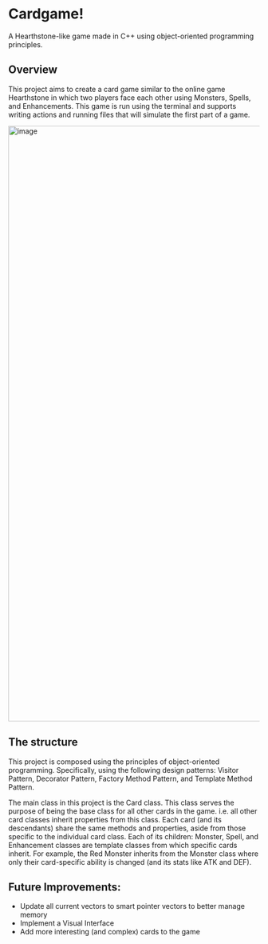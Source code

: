 # Cardgame!

A Hearthstone-like game made in C++ using object-oriented programming principles.

## Overview

This project aims to create a card game similar to the online game Hearthstone in which two players face each other using Monsters, Spells, and Enhancements. This game is run using the terminal and supports writing actions and running files that will simulate the first part of a game. 

<img width="1191" alt="image" src="https://github.com/MaruhanSelva/cardgame/assets/75972624/970071c5-db2c-4749-a926-75437b61e100">

## The structure

This project is composed using the principles of object-oriented programming. Specifically, using the following design patterns: Visitor Pattern, Decorator Pattern, Factory Method Pattern, and Template Method Pattern. 

The main class in this project is the Card class. This class serves the purpose of being the base class for all other cards in the game. i.e. all other card classes inherit properties from this class. Each card (and its descendants) share the same methods and properties, aside from those specific to the individual card class. Each of its children: Monster, Spell, and Enhancement classes are template classes from which specific cards inherit. For example, the Red Monster inherits from the Monster class where only their card-specific ability is changed (and its stats like ATK and DEF).


## Future Improvements:
* Update all current vectors to smart pointer vectors to better manage memory
* Implement a Visual Interface
* Add more interesting (and complex) cards to the game


